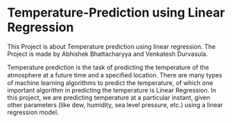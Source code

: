 # Temperature-Prediction using Linear Regression
This Project is about Temperature prediction using linear regression.
The Project is made by Abhishek Bhattacharyya and Venkatesh Durvasula.

Temperature prediction is the task of predicting the temperature of the atmosphere at a future time and a speciﬁed location. There are many types of machine learning algorithms to predict the temperature, of which one important algorithm in predicting the temperature is Linear Regression. In this project, we are predicting temperature at a particular instant, given other parameters (like dew, humidity, sea level pressure, etc.) using a linear regression model.
